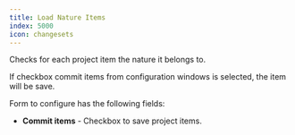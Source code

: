 ```yaml
---
title: Load Nature Items
index: 5000
icon: changesets
---
```


Checks for each project item the nature it belongs to.

If checkbox commit items from configuration windows is selected, 
the item will be save.

Form to configure has the following fields:

- **Commit items** - Checkbox to save project items.